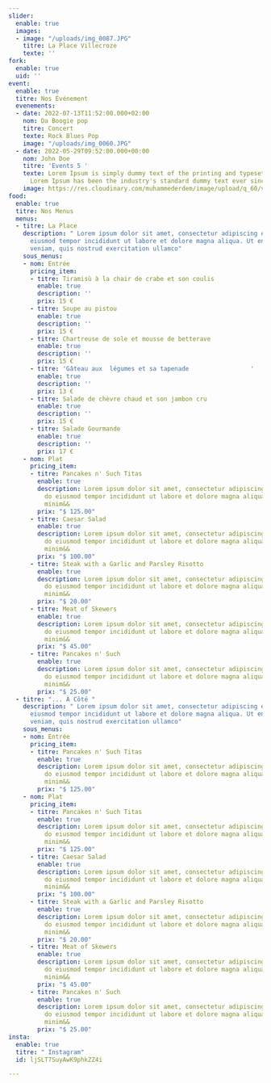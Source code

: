 ```yaml
---
slider:
  enable: true
  images:
  - image: "/uploads/img_0087.JPG"
    titre: La Place Villecroze
    texte: ''
fork:
  enable: true
  uid: ''
event:
  enable: true
  titre: Nos Événement
  evenements:
  - date: 2022-07-13T11:52:00.000+02:00
    nom: Da Boogie pop
    titre: Concert
    texte: Rock Blues Pop
    image: "/uploads/img_0060.JPG"
  - date: 2022-05-29T09:52:00.000+00:00
    nom: John Doe
    titre: 'Events 5 '
    texte: Lorem Ipsum is simply dummy text of the printing and typesetting industry.
      Lorem Ipsum has been the industry's standard dummy text ever since the 1500s...
    image: https://res.cloudinary.com/muhammederdem/image/upload/q_60/v1537132205/news-slider/item-1.webp
food:
  enable: true
  titre: Nos Menus
  menus:
  - titre: La Place
    description: " Lorem ipsum dolor sit amet, consectetur adipiscing elit, sed do
      eiusmod tempor incididunt ut labore et dolore magna aliqua. Ut enim ad minim
      veniam, quis nostrud exercitation ullamco"
    sous_menus:
    - nom: Entrée
      pricing_item:
      - titre: Tiramisù à la chair de crabe et son coulis
        enable: true
        description: ''
        prix: 15 €
      - titre: Soupe au pistou
        enable: true
        description: ''
        prix: 15 €
      - titre: Chartreuse de sole et mousse de betterave
        enable: true
        description: ''
        prix: 15 €
      - titre: 'Gâteau aux  légumes et sa tapenade                 '
        enable: true
        description: ''
        prix: 13 €
      - titre: Salade de chèvre chaud et son jambon cru
        enable: true
        description: ''
        prix: 15 €
      - titre: Salade Gourmande
        enable: true
        description: ''
        prix: 17 €
    - nom: Plat
      pricing_item:
      - titre: Pancakes n' Such Titas
        enable: true
        description: Lorem ipsum dolor sit amet, consectetur adipiscing elit, sed
          do eiusmod tempor incididunt ut labore et dolore magna aliqua. Ut enim ad
          minim&&
        prix: "$ 125.00"
      - titre: Caesar Salad
        enable: true
        description: Lorem ipsum dolor sit amet, consectetur adipiscing elit, sed
          do eiusmod tempor incididunt ut labore et dolore magna aliqua. Ut enim ad
          minim&&
        prix: "$ 100.00"
      - titre: Steak with a Garlic and Parsley Risotto
        enable: true
        description: Lorem ipsum dolor sit amet, consectetur adipiscing elit, sed
          do eiusmod tempor incididunt ut labore et dolore magna aliqua. Ut enim ad
          minim&&
        prix: "$ 20.00"
      - titre: Meat of Skewers
        enable: true
        description: Lorem ipsum dolor sit amet, consectetur adipiscing elit, sed
          do eiusmod tempor incididunt ut labore et dolore magna aliqua. Ut enim ad
          minim&&
        prix: "$ 45.00"
      - titre: Pancakes n' Such
        enable: true
        description: Lorem ipsum dolor sit amet, consectetur adipiscing elit, sed
          do eiusmod tempor incididunt ut labore et dolore magna aliqua. Ut enim ad
          minim&&
        prix: "$ 25.00"
  - titre: "... À Côté "
    description: " Lorem ipsum dolor sit amet, consectetur adipiscing elit, sed do
      eiusmod tempor incididunt ut labore et dolore magna aliqua. Ut enim ad minim
      veniam, quis nostrud exercitation ullamco"
    sous_menus:
    - nom: Entrée
      pricing_item:
      - titre: Pancakes n' Such Titas
        enable: true
        description: Lorem ipsum dolor sit amet, consectetur adipiscing elit, sed
          do eiusmod tempor incididunt ut labore et dolore magna aliqua. Ut enim ad
          minim&&
        prix: "$ 125.00"
    - nom: Plat
      pricing_item:
      - titre: Pancakes n' Such Titas
        enable: true
        description: Lorem ipsum dolor sit amet, consectetur adipiscing elit, sed
          do eiusmod tempor incididunt ut labore et dolore magna aliqua. Ut enim ad
          minim&&
        prix: "$ 125.00"
      - titre: Caesar Salad
        enable: true
        description: Lorem ipsum dolor sit amet, consectetur adipiscing elit, sed
          do eiusmod tempor incididunt ut labore et dolore magna aliqua. Ut enim ad
          minim&&
        prix: "$ 100.00"
      - titre: Steak with a Garlic and Parsley Risotto
        enable: true
        description: Lorem ipsum dolor sit amet, consectetur adipiscing elit, sed
          do eiusmod tempor incididunt ut labore et dolore magna aliqua. Ut enim ad
          minim&&
        prix: "$ 20.00"
      - titre: Meat of Skewers
        enable: true
        description: Lorem ipsum dolor sit amet, consectetur adipiscing elit, sed
          do eiusmod tempor incididunt ut labore et dolore magna aliqua. Ut enim ad
          minim&&
        prix: "$ 45.00"
      - titre: Pancakes n' Such
        enable: true
        description: Lorem ipsum dolor sit amet, consectetur adipiscing elit, sed
          do eiusmod tempor incididunt ut labore et dolore magna aliqua. Ut enim ad
          minim&&
        prix: "$ 25.00"
insta:
  enable: true
  titre: " Instagram"
  id: ljSLT7SuyAwK9phkZZ4i

---
```

